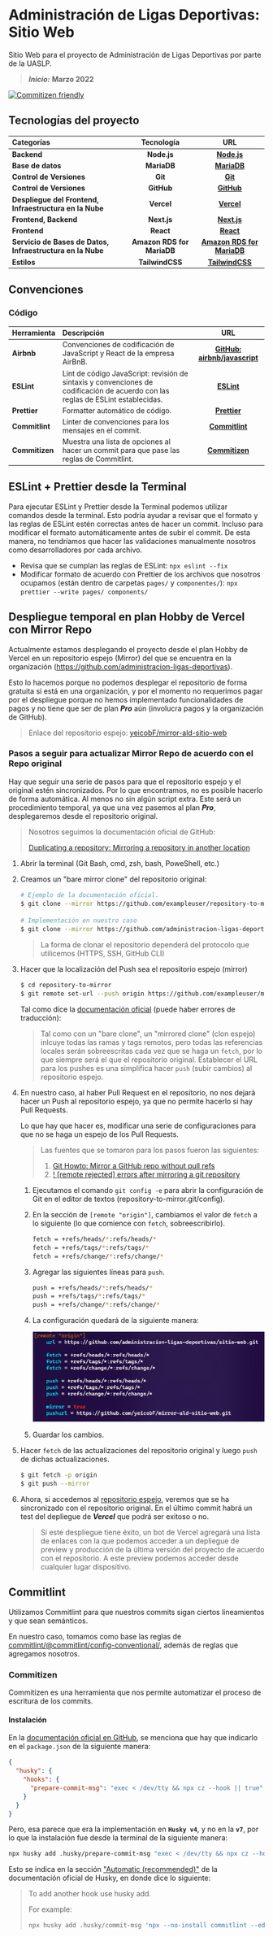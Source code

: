 # Administración de Ligas Deportivas: Sitio Web

Sitio Web para el proyecto de Administración de Ligas Deportivas por parte de
la UASLP.

> **_Inicio:_** **Marzo 2022**

[![Commitizen friendly](https://img.shields.io/badge/commitizen-friendly-brightgreen.svg)](http://commitizen.github.io/cz-cli/)

## Tecnologías del proyecto

| Categorías                                                 |         Tecnología         |                                     URL                                      |
| :--------------------------------------------------------- | :------------------------: | :--------------------------------------------------------------------------: |
| **Backend**                                                |        **Node.js**         |                      [**Node.js**](https://nodejs.org/)                      |
| **Base de datos**                                          |        **MariaDB**         |                     [**MariaDB**](https://mariadb.com/)                      |
| **Control de Versiones**                                   |          **Git**           |                       [**Git**](https://git-scm.com/)                        |
| **Control de Versiones**                                   |         **GitHub**         |                      [**GitHub**](https://github.com/)                       |
| **Despliegue del Frontend, Infraestructura en la Nube**    |         **Vercel**         |                      [**Vercel**](https://vercel.com/)                       |
| **Frontend, Backend**                                      |        **Next.js**         |                      [**Next.js**](https://nextjs.org/)                      |
| **Frontend**                                               |         **React**          |                      [**React**](https://reactjs.org/)                       |
| **Servicio de Bases de Datos, Infraestructura en la Nube** | **Amazon RDS for MariaDB** | [**Amazon RDS for MariaDB**](https://aws.amazon.com/es/rds/mariadb/pricing/) |
| **Estilos**                                                |      **TailwindCSS**       |                 [**TailwindCSS**](https://tailwindcss.com/)                  |

## Convenciones

### Código

| Herramienta    | Descripción                                                                                                                      |                                  URL                                  |
| :------------- | :------------------------------------------------------------------------------------------------------------------------------- | :-------------------------------------------------------------------: |
| **Airbnb**     | Convenciones de codificación de JavaScript y React de la empresa AirBnB.                                                         | [**GitHub: airbnb/javascript**](https://github.com/airbnb/javascript) |
| **ESLint**     | Lint de código JavaScript: revisión de sintaxis y convenciones de codificación de acuerdo con las reglas de ESLint establecidas. |                   [**ESLint**](https://eslint.org/)                   |
| **Prettier**   | Formatter automático de código.                                                                                                  |                 [**Prettier**](https://prettier.io/)                  |
| **Commitlint** | Linter de convenciones para los mensajes en el commit.                                                                           |             [**Commitlint**](https://commitlint.js.org/)              |
| **Commitizen** | Muestra una lista de opciones al hacer un commit para que pase las reglas de Commitlint.                                         |        [**Commitizen**](https://github.com/commitizen/cz-cli)         |

## ESLint + Prettier desde la Terminal

Para ejecutar ESLint y Prettier desde la Terminal podemos utilizar comandos desde la terminal. Esto podría ayudar a revisar que el formato y las reglas de ESLint estén correctas antes de hacer un commit. Incluso para modificar el formato automáticamente antes de subir el commit. De esta manera, no tendríamos que hacer las validaciones manualmente nosotros como desarrolladores por cada archivo.

- Revisa que se cumplan las reglas de ESLint: `npx eslint --fix`
- Modificar formato de acuerdo con Prettier de los archivos que nosotros
  ocupamos (están dentro de carpetas `pages/` y `componentes/`):
  `npx prettier --write pages/ components/`

## Despliegue temporal en plan Hobby de Vercel con Mirror Repo

Actualmente estamos desplegando el proyecto desde el plan Hobby de Vercel en un
repositorio espejo (Mirror) del que se encuentra en la organización
(https://github.com/administracion-ligas-deportivas).

Esto lo hacemos porque no podemos desplegar el repositorio de forma gratuita si
está en una organización, y por el momento no requerimos pagar por el despliegue
porque no hemos implementado funcionalidades de pagos y no tiene que ser de plan
**_Pro_** aún (involucra pagos y la organización de GitHub).

> Enlace del repositorio espejo:
> [yeicobF/mirror-ald-sitio-web](https://github.com/yeicobF/mirror-ald-sitio-web "Mirror Repository del sitio web de Administración de Ligas Deportivas]")

### Pasos a seguir para actualizar Mirror Repo de acuerdo con el Repo original

Hay que seguir una serie de pasos para que el repositorio espejo y el original
estén sincronizados. Por lo que encontramos, no es posible hacerlo de forma
automática. Al menos no sin algún script extra. Este será un procedimiento
temporal, ya que una vez pasemos al plan **_Pro_**, desplegaremos desde el
repositorio original.

> Nosotros seguimos la documentación oficial de GitHub:
>
> [Duplicating a repository: Mirroring a repository in another location](https://github.com/yeicobF/mirror-ald-sitio-web "Duplicating a repository: Mirroring a repository in another location")

1. Abrir la terminal (Git Bash, cmd, zsh, bash, PoweShell, etc.)
2. Creamos un "bare mirror clone" del repositorio original:

   ```bash
   # Ejemplo de la documentación oficial.
   $ git clone --mirror https://github.com/exampleuser/repository-to-mirror.git

   # Implementación en nuestro caso
   $ git clone --mirror https://github.com/administracion-ligas-deportivas/sitio-web.git
   ```

   > La forma de clonar el repositorio dependerá del protocolo que utilicemos
   > (HTTPS, SSH, GitHub CLI)

3. Hacer que la localización del Push sea el repositorio espejo (mirror)

   ```bash
   $ cd repository-to-mirror
   $ git remote set-url --push origin https://github.com/exampleuser/mirrored
   ```

   Tal como dice la
   [documentación oficial](https://docs.github.com/es/repositories/creating-and-managing-repositories/duplicating-a-repository#mirroring-a-repository-in-another-location "Mirroring a repository in another location")
   (puede haber errores de traducción):

   > Tal como con un "bare clone", un "mirrored clone" (clon espejo) inlcuye
   > todas las ramas y tags remotos, pero todas las referencias locales serán
   > sobreescritas cada vez que se haga un `fetch`, por lo que siempre será el
   > que el repositorio original. Establecer el URL para los pushes es una
   > simplifica hacer `push` (subir cambios) al repositorio espejo.

4. En nuestro caso, al haber Pull Request en el repositorio, no nos dejará hacer
   un Push al repositorio espejo, ya que no permite hacerlo si hay Pull
   Requests.

   Lo que hay que hacer es, modificar una serie de configuraciones para que no
   se haga un espejo de los Pull Requests.

   > Las fuentes que se tomaron para los pasos fueron las siguientes:
   >
   > 1. [Git Howto: Mirror a GitHub repo without pull refs](https://christoph.ruegg.name/blog/git-howto-mirror-a-github-repository-without-pull-refs.html "Git Howto: Mirror a GitHub repo without pull refs")
   > 2. [! [remote rejected] errors after mirroring a git repository](https://stackoverflow.com/a/34266401/13562806 "! [remote rejected] errors after mirroring a git repository")

   1. Ejecutamos el comando `git config -e` para abrir la configuración de Git
      en el editor de textos (repository-to-mirror.git/config).
   2. En la sección de `[remote "origin"]`, cambiamos el valor de `fetch` a
      lo siguiente (lo que comience con `fetch`, sobreescribirlo).

      ```bash
      fetch = +refs/heads/*:refs/heads/*
      fetch = +refs/tags/*:refs/tags/*
      fetch = +refs/change/*:refs/change/*
      ```

   3. Agregar las siguientes líneas para `push`.

      ```bash
      push = +refs/heads/*:refs/heads/*
      push = +refs/tags/*:refs/tags/*
      push = +refs/change/*:refs/change/*
      ```

   4. La configuración quedará de la siguiente manera:

      ![Configuración de Git](./README-imgs/git-mirror-config_03-ABRIL-2022.png "Configuración de Git")

   5. Guardar los cambios.

5. Hacer `fetch` de las actualizaciones del repositorio original y luego `push`
   de dichas actualizaciones.

   ```bash
   $ git fetch -p origin
   $ git push --mirror
   ```

6. Ahora, si accedemos al
   [repositorio espejo](https://github.com/yeicobF/mirror-ald-sitio-web "yeicobF/mirror-ald-sitio-web"),
   veremos que se ha sincronizado con el repositorio original. En el último
   commit habrá un test del depliegue de **_Vercel_** que podrá ser exitoso o
   no.

   > Si este despliegue tiene éxito, un bot de Vercel agregará una lista de
   > enlaces con la que podemos acceder a un depliegue de preview y producción
   > de la última versión del proyecto de acuerdo con el repositorio. A este
   > preview podemos acceder desde cualquier lugar dispositivo.

## Commitlint

Utilizamos Commitlint para que nuestros commits sigan ciertos lineamientos y que
sean semánticos.

En nuestro caso, tomamos como base las reglas de
[commitlint/@commitlint/config-conventional/](https://github.com/conventional-changelog/commitlint/tree/master/@commitlint/config-conventional "commitlint/@commitlint/config-conventional/"),
además de reglas que agregamos nosotros.

### Commitizen

Commitizen es una herramienta que nos permite automatizar el proceso de
escritura de los commits.

#### Instalación

En la [documentación oficial en GitHub](https://github.com/commitizen/cz-cli#husky "commitizen/cz-cli"), se menciona que hay que indicarlo en el
`package.json` de la siguiente manera:

```json
{
  "husky": {
    "hooks": {
      "prepare-commit-msg": "exec < /dev/tty && npx cz --hook || true"
    }
  }
}
```

Pero, esa parece que era la implementación en **`Husky v4`**, y no en la
**`v7`**, por lo que la instalación fue desde la terminal de la siguiente
manera:

```bash
npx husky add .husky/prepare-commit-msg "exec < /dev/tty && npx cz --hook || tue"
```

Esto se indica en la sección
["Automatic (recommended)"](https://typicode.github.io/husky/#/?id=automatic-recommended "Husky / Automatic (recommended)")
de la documentación oficial de Husky, en donde dice lo siguiente:

> To add another hook use husky add.
>
> For example:
>
> ```bash
> npx husky add .husky/commit-msg 'npx --no-install commitlint --edit "$1"'
> ```
